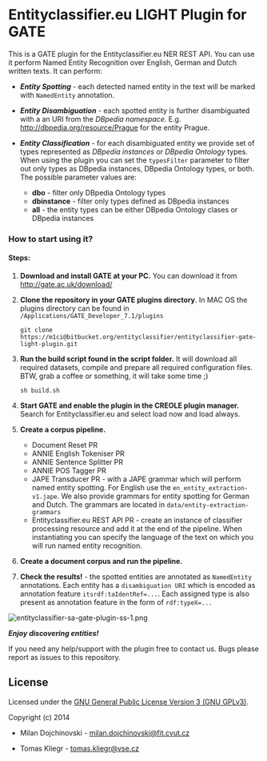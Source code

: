 # Entityclassifier.eu LIGHT Plugin for GATE #

This is a GATE plugin for the Entityclassifier.eu NER REST API. You can use it perform Named Entity Recognition over English, German and Dutch written texts. It can perform:

* ***Entity Spotting*** - each detected named entity in the text will be marked with ```NamedEntity``` annotation.

* ***Entity Disambiguation*** - each spotted entity is further disambiguated with a an URI from the *DBpedia namespace*. E.g. http://dbpedia.org/resource/Prague for the entity Prague.

* ***Entity Classification*** - for each disambiguated entity we provide set of types represented as *DBpedia instances* or *DBpedia Ontology* types. When using the plugin you can set the ```typesFilter``` parameter to filter out only types as DBpedia instances, DBpedia Ontology types, or both. The possible parameter values are:
    * **dbo** - filter only DBpedia Ontology types
    * **dbinstance** - filter only types defined as DBpedia instances
    * **all** - the entity types can be either DBpedia Ontology clases or DBpedia instances


### How to start using it? ###

#### Steps: ####

1. **Download and install GATE at your PC.**
You can download it from http://gate.ac.uk/download/

2. **Clone the repository in your GATE plugins directory**. In MAC OS the plugins directory can be found in ```/Applications/GATE_Developer_7.1/plugins```

    ```
    git clone https://m1ci@bitbucket.org/entityclassifier/entityclassifier-gate-light-plugin.git
    ```

3. **Run the build script found in the script folder.** It will download all required datasets, compile and prepare all required configuration files. BTW, grab a coffee or something, it will take some time ;)

    ```
    sh build.sh
    ```

4. **Start GATE and enable the plugin in the CREOLE plugin manager.** Search for Entityclassifier.eu and select load now and load always.

5. **Create a corpus pipeline.**

    * Document Reset PR
    * ANNIE English Tokeniser PR
    * ANNIE Sentence Splitter PR
    * ANNIE POS Tagger PR
    * JAPE Transducer PR - with a JAPE grammar which will perform named entity spotting. For English use the ```en_entity_extraction-v1.jape```. We also provide grammars for entity spotting for German and Dutch. The grammars are located in ```data/entity-extraction-grammars```
    * Entityclassifier.eu REST API PR - create an instance of classifier processing resource and add it at the end of the pipeline. When instantiating you can specify the language of the text on which you will run named entity recognition.

6. **Create a document corpus and run the pipeline.**

7. **Check the results!** - the spotted entities are annotated as ```NamedEntity``` annotations. Each entity has a ```disambiguation URI``` which is encoded as annotation feature ```itsrdf:taIdentRef=...```. Each assigned type is also present as annotation feature in the form of ```rdf:typeX=...```

![entityclassifier-sa-gate-plugin-ss-1.png](https://bitbucket.org/repo/dAnKEK/images/3433177732-entityclassifier-sa-gate-plugin-ss-1.png)

***Enjoy discovering entities!***



If you need any help/support with the plugin free to contact us. Bugs please report as issues to this repository.

License
------

Licensed under the [GNU General Public License Version 3 (GNU GPLv3)](http://www.gnu.org/licenses/gpl.html).

Copyright (c) 2014

* Milan Dojchinovski - <milan.dojchinovski@fit.cvut.cz>

* Tomas Kliegr - <tomas.kliegr@vse.cz>